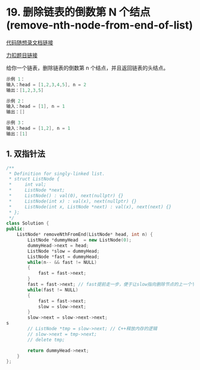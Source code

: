 # 19. 删除链表的倒数第 N 个结点(remove-nth-node-from-end-of-list)

[代码随想录文档链接](https://www.programmercarl.com/0019.%E5%88%A0%E9%99%A4%E9%93%BE%E8%A1%A8%E7%9A%84%E5%80%92%E6%95%B0%E7%AC%ACN%E4%B8%AA%E8%8A%82%E7%82%B9.html)

[力扣题目链接](https://leetcode.cn/problems/remove-nth-node-from-end-of-list/description/)

给你一个链表，删除链表的倒数第 n 个结点，并且返回链表的头结点。
```c++
示例 1：
输入：head = [1,2,3,4,5], n = 2
输出：[1,2,3,5]

示例 2：
输入：head = [1], n = 1
输出：[]

示例 3：
输入：head = [1,2], n = 1
输出：[1]
```

## 1. 双指针法
```c++
/**
 * Definition for singly-linked list.
 * struct ListNode {
 *     int val;
 *     ListNode *next;
 *     ListNode() : val(0), next(nullptr) {}
 *     ListNode(int x) : val(x), next(nullptr) {}
 *     ListNode(int x, ListNode *next) : val(x), next(next) {}
 * };
 */
class Solution {
public:
    ListNode* removeNthFromEnd(ListNode* head, int n) {
        ListNode *dummyHead  = new ListNode(0);
        dummyHead->next = head;
        ListNode *slow = dummyHead;
        ListNode *fast = dummyHead;
        while(n-- && fast != NULL)
        {
            fast = fast->next;
        }
        fast = fast->next; // fast提前走一步，便于让slow指向删除节点的上一个节点
        while(fast != NULL)
        {
            fast = fast->next;
            slow = slow->next;
        }
        slow->next = slow->next->next;
s
        // ListNode *tmp = slow->next; // C++释放内存的逻辑
        // slow->next = tmp->next;
        // delete tmp;

        return dummyHead->next;
    }
};
```